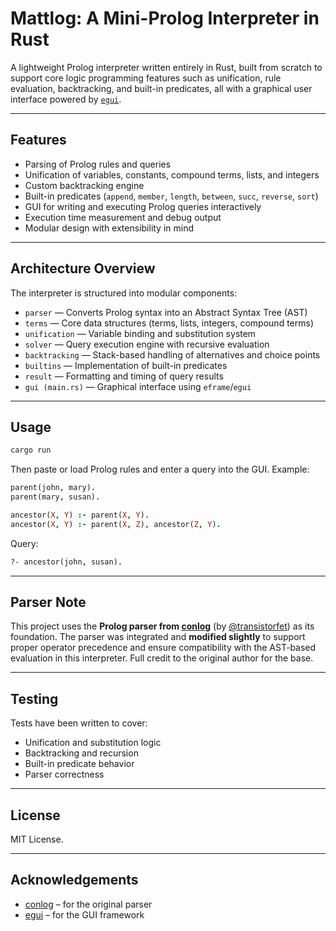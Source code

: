 # Mattlog: A Mini-Prolog Interpreter in Rust

A lightweight Prolog interpreter written entirely in Rust, built from scratch to support core logic programming features such as unification, rule evaluation, backtracking, and built-in predicates, all with a graphical user interface powered by [`egui`](https://github.com/emilk/egui).

---

## Features

- Parsing of Prolog rules and queries
- Unification of variables, constants, compound terms, lists, and integers
- Custom backtracking engine
- Built-in predicates (`append`, `member`, `length`, `between`, `succ`, `reverse`, `sort`)
- GUI for writing and executing Prolog queries interactively
- Execution time measurement and debug output
- Modular design with extensibility in mind

---

## Architecture Overview

The interpreter is structured into modular components:

- `parser` — Converts Prolog syntax into an Abstract Syntax Tree (AST)
- `terms` — Core data structures (terms, lists, integers, compound terms)
- `unification` — Variable binding and substitution system
- `solver` — Query execution engine with recursive evaluation
- `backtracking` — Stack-based handling of alternatives and choice points
- `builtins` — Implementation of built-in predicates
- `result` — Formatting and timing of query results
- `gui (main.rs)` — Graphical interface using `eframe`/`egui`

---

## Usage

```bash
cargo run
```

Then paste or load Prolog rules and enter a query into the GUI. Example:

```prolog
parent(john, mary).
parent(mary, susan).

ancestor(X, Y) :- parent(X, Y).
ancestor(X, Y) :- parent(X, Z), ancestor(Z, Y).
```

Query:
```prolog
?- ancestor(john, susan).
```

---

## Parser Note

This project uses the **Prolog parser from [conlog](https://github.com/transistorfet/conlog)** (by [@transistorfet](https://github.com/transistorfet)) as its foundation. The parser was integrated and **modified slightly** to support proper operator precedence and ensure compatibility with the AST-based evaluation in this interpreter. Full credit to the original author for the base.

---

## Testing

Tests have been written to cover:

- Unification and substitution logic
- Backtracking and recursion
- Built-in predicate behavior
- Parser correctness

---

## License

MIT License.

---

## Acknowledgements

- [conlog](https://github.com/transistorfet/conlog) – for the original parser
- [egui](https://github.com/emilk/egui) – for the GUI framework
```